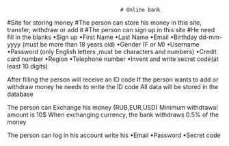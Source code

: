                                          # Online bank

 #Site for storing money
 #The person can store his money in this site, transfer, withdraw or add it
 #The person can sign up in this site 
         #He need fill in the blanks 
                •Sign up
                •First Name
                •Last Name 
                •Email
                •Birthday  dd-mm-yyyy (must be more than 18 years old)
                •Gender (F or M)
                •Username 
                •Password (only English letters ,must be characters and numbers)
                •Credit card number
                •Region 
                •Telephone number
                •Invent and write secret code(at least 10 digits)

Аfter filling the person will receive an ID code
If the person wants to add  or withdraw  money he needs to write the ID code
Аll data will be stored in the database
 
The person can Exchange his money (RUB,EUR,USD)
Minimum withdrawal amount is 10$
When exchanging currency, the bank withdraws 0.5% of the money

The person can log in his account write his
                •Email
                •Password 
                •Secret code


